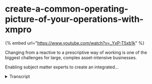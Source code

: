 # create-a-common-operating-picture-of-your-operations-with-xmpro
{% embed url="https://www.youtube.com/watch?v=_YxP-T5xb1k" %}



Changing from a reactive to a prescriptive way of working is one of the biggest challenges for large, complex asset-intensive businesses.

Enabling subject matter experts to create an integrated...
<details>
<summary>Transcript</summary>Changing from a reactive to a prescriptive way of working is one of the biggest challenges for large, complex asset-intensive businesses.

Enabling subject matter experts to create an integrated...
changing from a reactive to a

prescriptive way of working is one of

the biggest challenges for large

complex asset intensive organizations

like yours

enabling your own subject matter experts

to create an integrated common operating

picture that is strategically aligned

with your business objectives is the

only way to manage your operations in

real time at scale

you already have existing

complex infrastructure with fixed and

mobile assets and production facilities

that are in most instances

already instrumented with sensors plc's

and automation systems

these assets with sensors and iot

capabilities

generate a whole lot of signals and data

in near real time you also have many

disparate industrial and business

systems to capture store and analyze

these signals

and machine-borne data from your assets

typical systems in your organization may

vary from historians eam and erp systems

operational databases data lakes and a

plethora of other third party analytics

and engineering systems

these systems not only get signals and

data from the assets but also from the

transactional information from the

people in your business the new

generation business processes that

enable them

and the process automation needed to

manage this at scale

this is the real operational landscape

for your organization and many others

like you

changing from a reactive mode of

operation to prescriptive way that

includes predicting key events and then

advising the best course of action under

the current operating conditions

require a different way of finding and

responding to real-time events as they

happen

or are predicted to happen

you can't just rely on the alarms and

alerts from all the multitudes of

different systems that each notify you

in various modes on different platforms

or apps

and expect that

existing business processes can support

business users who

are already

stressed and have limited capacity

for them to be able to respond

effectively to this fire hose of the

alarm of alarms

changing from a reactive to a

prescriptive mode of operation requires

an integrated and

automated common operating picture such

as used in military and emergency

response

scenarios

now creating such a common operating

picture requires first finding the key

events that are happening or likely to

happen from all the millions of signals

and data points from these sensors plcs

and automation systems on your assets

and the information from your internal

business systems and then also

environmental signals from external

systems such as weather predictions

real-time commodity prices and other

and others to name a few

examples data streams provide a visual

way of connecting

disparate data sources using a library

of hundreds of integration connectors to

take the millions of signals and data

points and find the key events that you

are interested in

these events include asset performance

and utilization events such as

production maintenance quality safety

and lately esg events

the data streams identify these events

in real time by adding context from

existing business systems and applies

some form of analytic to this streaming

data

this analytic can be as simple as a

basic filter or as advanced as a neural

network ai model for example

it enables subject matter experts to

identify specific events of interest

and which is based on their knowledge of

your equipment and your operations

the next step is then

to make these key business events

accessible to the right people in your

business with the right information

at the right time

the xm pro app designer provides a drag

and drop interface for subject matter

experts to create a common operating

picture that aligns with the business

levers of your o of your business at all

levels of the organization

this ensures

that

how you respond to these key events

support the strategic initiatives of

your organization

the executive perspective provides a

strategic view that shows the event

intelligence a context of current and

forecasted kpis and business metrics

at the next level or tactical level the

event intelligence enables planning and

assessment of potential impact on

resources while at the operational level

a technician has a real-time view with

prescriptive recommendations on how to

respond in an effective and timely

manner all three levels look at the same

data and the same common operating

picture but with different lenses

in this way the common operating picture

approach differs from the single pane of

glass approach as it provides multiple

perspectives with all the information

and context based on the on the

application or the use cases for the

user which may differ from one to

another user it is still a single pane

for that user but those panes may differ

based on the role and the level and the

context that is needed

the common operating picture transforms

event intelligence into real time

operations intelligence delivered in the

users context this helps

people manage better it enables new

business processes that may not have

have existed before and potentially

provide business process automation to

handle much of this without human

intervention

the final step to move from reactive to

prescriptive operations is to provide

prescriptive recommendations for each

business event that needs to be

responded to

the exam pro recommendation engine

provides a common way to address events

in this common operating picture at all

levels

similar to going to the doctor for a

prescription and not just for a

prediction of an ailment you want to

provide prescriptive actions based on

the best practices

from experienced frontline technicians

from your equipment supplies and the

knowledge of your subject matter experts

like process and reliability engineers

the prescription is not just predicting

what is likely to happen but how to

respond how to mitigate risks and

potentially how to exploit an

opportunity

the exim pro recommendations provide a

consistent user interface at all levels

and

at all perspectives from this common

operating picture it is the same

experience at at the strategic level at

the tactical and operational levels

it further has the capability to

integrate alarms and alerts from

hundreds of third-party systems that

your organization want you to track

right now

it is possible to bring in all of those

in a consistent interface with this

approach to reduce the noise from all

the alarms and alert systems

and it also provides the same

prescriptive approach on how to best

address them

the prescriptive recommendations close

the loop on

responding to key events in the right

way at the right time

it is the automated event advisor that

provides guidance visibility

and accountability consistently across

all levels of your organization

this common operating

picture is a is an intelligent digital

twin approach that provides always on

situational awareness with prescriptive

guidance to empower your smartest people

to pull the

the levers that align with your business

strategy at all levels of your business

the common operating picture further

reduces the risk of being blindsided by

key business events that are happening

or likely to happen

and finally this common operating

picture provides

the opportunity to improve

accountability and closes the feedback

loop

that provides the visibility and

opportunity to learn as an organization
</details>